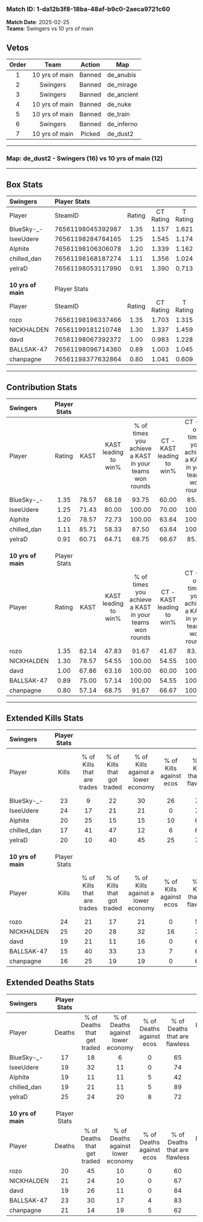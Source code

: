 ### Match ID: 1-da12b3f8-18ba-48af-b9c0-2aeca9721c60  
**Match Date**: 2025-02-25  
**Teams**: Swingers vs 10 yrs of main  

## Vetos  

| Order | Team | Action | Map |
| :---: | :--: | :----: | --- |
| 1 | 10 yrs of main | Banned | de_anubis |
| 2 | Swingers | Banned | de_mirage |
| 3 | Swingers | Banned | de_ancient |
| 4 | 10 yrs of main | Banned | de_nuke |
| 5 | 10 yrs of main | Banned | de_train |
| 6 | Swingers | Banned | de_inferno |
| 7 | 10 yrs of main | Picked | de_dust2 |

---  

### **Map**: de_dust2 - Swingers (16) vs 10 yrs of main (12)  
---  

## Box Stats  

| **Swingers**       | Player Stats      |        |           |          |       |      |       |         |        |      |     |
| :- | :- | :-: | :-: | :-: | :-: | :-: | :-: | :-: | :-: | :-: | :-: |
| Player             | SteamID           | Rating | CT Rating | T Rating | KAST  | ADR  | Kills | Assists | Deaths | K/D  | HS% |
| BlueSky-_-         | 76561198045392987 |  1.35  |   1.157   |  1.621   | 78.57 | 94.5 |  23   |    7    |   17   | 1.35 | 56  |
| IseeUdere          | 76561198284784165 |  1.25  |   1.545   |  1.174   | 71.43 | 83.6 |  24   |    6    |   19   | 1.26 | 50  |
| Alphite            | 76561198106306078 |  1.20  |   1.339   |  1.162   | 78.57 | 87.5 |  20   |    9    |   19   | 1.05 | 70  |
| chilled_dan        | 76561198168187274 |  1.11  |   1.356   |  1.024   | 85.71 | 68.4 |  17   |   12    |   19   | 0.89 | 52  |
| yelraD             | 76561198053117990 |  0.91  |   1.390   |  0.713   | 60.71 | 80.0 |  20   |    3    |   25   | 0.80 | 70  |
|                    |                   |        |           |          |       |      |       |         |        |      |     |
|                    |                   |        |           |          |       |      |       |         |        |      |     |
|                    |                   |        |           |          |       |      |       |         |        |      |     |
| **10 yrs of main** | Player Stats      |        |           |          |       |      |       |         |        |      |     |
| Player             | SteamID           | Rating | CT Rating | T Rating | KAST  | ADR  | Kills | Assists | Deaths | K/D  | HS% |
| rozo               | 76561198196337466 |  1.35  |   1.703   |  1.315   | 82.14 | 93.2 |  24   |    9    |   20   | 1.20 | 45  |
| NICKHALDEN         | 76561199181210748 |  1.30  |   1.337   |  1.459   | 78.57 | 86.7 |  25   |    4    |   21   | 1.19 | 48  |
| davd               | 76561198067392372 |  1.00  |   0.983   |  1.228   | 67.86 | 64.2 |  19   |    4    |   19   | 1.00 | 31  |
| BALLSAK-47         | 76561198096714360 |  0.89  |   1.003   |  1.045   | 75.00 | 69.8 |  15   |    9    |   23   | 0.65 | 53  |
| chanpagne          | 76561198377632864 |  0.80  |   1.041   |  0.609   | 57.14 | 66.1 |  16   |    5    |   21   | 0.76 | 62  |
---  

## Contribution Stats  

| **Swingers**       | Player Stats |       |                      |                                                        |                           |                                                             |                          |                                                            |
| :- | :-: | :-: | :-: | :-: | :-: | :-: | :-: | :-: |
| Player             |    Rating    | KAST  | KAST leading to win% | % of times you achieve a KAST in your teams won rounds | CT - KAST leading to win% | CT - % of times you achieve a KAST in your teams won rounds | T - KAST leading to win% | T - % of times you achieve a KAST in your teams won rounds |
| BlueSky-_-         |     1.35     | 78.57 |        68.18         |                         93.75                          |           60.00           |                            85.71                            |          75.00           |                           100.00                           |
| IseeUdere          |     1.25     | 71.43 |        80.00         |                         100.00                         |           70.00           |                           100.00                            |          90.00           |                           100.00                           |
| Alphite            |     1.20     | 78.57 |        72.73         |                         100.00                         |           63.64           |                           100.00                            |          81.82           |                           100.00                           |
| chilled_dan        |     1.11     | 85.71 |        58.33         |                         87.50                          |           63.64           |                           100.00                            |          53.85           |                           77.78                            |
| yelraD             |     0.91     | 60.71 |        64.71         |                         68.75                          |           66.67           |                            85.71                            |          62.50           |                           55.56                            |
|                    |              |       |                      |                                                        |                           |                                                             |                          |                                                            |
|                    |              |       |                      |                                                        |                           |                                                             |                          |                                                            |
|                    |              |       |                      |                                                        |                           |                                                             |                          |                                                            |
| **10 yrs of main** | Player Stats |       |                      |                                                        |                           |                                                             |                          |                                                            |
| Player             |    Rating    | KAST  | KAST leading to win% | % of times you achieve a KAST in your teams won rounds | CT - KAST leading to win% | CT - % of times you achieve a KAST in your teams won rounds | T - KAST leading to win% | T - % of times you achieve a KAST in your teams won rounds |
| rozo               |     1.35     | 82.14 |        47.83         |                         91.67                          |           41.67           |                            83.33                            |          54.55           |                           100.00                           |
| NICKHALDEN         |     1.30     | 78.57 |        54.55         |                         100.00                         |           54.55           |                           100.00                            |          54.55           |                           100.00                           |
| davd               |     1.00     | 67.86 |        63.16         |                         100.00                         |           60.00           |                           100.00                            |          66.67           |                           100.00                           |
| BALLSAK-47         |     0.89     | 75.00 |        57.14         |                         100.00                         |           54.55           |                           100.00                            |          60.00           |                           100.00                           |
| chanpagne          |     0.80     | 57.14 |        68.75         |                         91.67                          |           66.67           |                           100.00                            |          71.43           |                           83.33                            |
---  

## Extended Kills Stats  

| **Swingers**       | Player Stats |                            |                            |                                    |                         |                              |                                 |                                       |                    |           |
| :- | :-: | :-: | :-: | :-: | :-: | :-: | :-: | :-: | :-: | :-: |
| Player             |    Kills     | % of Kills that are trades | % of Kills that got traded | % of Kills against a lower economy | % of Kills against ecos | % of Kills that are flawless | % of Kills that are close duels | % of Kills that are assisted by flash | Pistol Round Kills | AWP Kills |
| BlueSky-_-         |      23      |             9              |             22             |                 30                 |           26            |              78              |                9                |                  17                   |         0          |     1     |
| IseeUdere          |      24      |             17             |             21             |                 21                 |            0            |              75              |               13                |                   0                   |         10         |     3     |
| Alphite            |      20      |             25             |             15             |                 15                 |           10            |              60              |               10                |                  10                   |         0          |     1     |
| chilled_dan        |      17      |             41             |             47             |                 12                 |            6            |              65              |                0                |                   6                   |         0          |     2     |
| yelraD             |      20      |             10             |             40             |                 45                 |           25            |              70              |                5                |                  25                   |         0          |     2     |
|                    |              |                            |                            |                                    |                         |                              |                                 |                                       |                    |           |
|                    |              |                            |                            |                                    |                         |                              |                                 |                                       |                    |           |
|                    |              |                            |                            |                                    |                         |                              |                                 |                                       |                    |           |
| **10 yrs of main** | Player Stats |                            |                            |                                    |                         |                              |                                 |                                       |                    |           |
| Player             |    Kills     | % of Kills that are trades | % of Kills that got traded | % of Kills against a lower economy | % of Kills against ecos | % of Kills that are flawless | % of Kills that are close duels | % of Kills that are assisted by flash | Pistol Round Kills | AWP Kills |
| rozo               |      24      |             21             |             17             |                 21                 |            0            |              58              |                4                |                   4                   |         0          |     2     |
| NICKHALDEN         |      25      |             20             |             28             |                 32                 |           16            |              76              |               12                |                   0                   |         0          |     0     |
| davd               |      19      |             21             |             11             |                 16                 |            0            |              68              |                5                |                   0                   |         9          |     1     |
| BALLSAK-47         |      15      |             40             |             33             |                 13                 |            7            |              67              |                7                |                   0                   |         1          |     4     |
| chanpagne          |      16      |             25             |             19             |                 19                 |            0            |              63              |               13                |                   6                   |         0          |     2     |
## Extended Deaths Stats  

| **Swingers**       | Player Stats |                             |                                   |                          |                               |                            |                           |               |
| :- | :-: | :-: | :-: | :-: | :-: | :-: | :-: | :-: |
| Player             |    Deaths    | % of Deaths that get traded | % of Deaths against lower economy | % of Deaths against ecos | % of Deaths that are flawless | % of Deaths that are close | % of Deaths while blinded | Deaths to AWP |
| BlueSky-_-         |      17      |             18              |                 6                 |            0             |              65               |             6              |             0             |       2       |
| IseeUdere          |      19      |             32              |                11                 |            0             |              74               |             16             |             0             |       2       |
| Alphite            |      19      |             11              |                11                 |            5             |              42               |             11             |             5             |       3       |
| chilled_dan        |      19      |             21              |                11                 |            5             |              89               |             5              |             0             |       1       |
| yelraD             |      25      |             24              |                20                 |            8             |              72               |             4              |             4             |       2       |
|                    |              |                             |                                   |                          |                               |                            |                           |               |
|                    |              |                             |                                   |                          |                               |                            |                           |               |
|                    |              |                             |                                   |                          |                               |                            |                           |               |
| **10 yrs of main** | Player Stats |                             |                                   |                          |                               |                            |                           |               |
| Player             |    Deaths    | % of Deaths that get traded | % of Deaths against lower economy | % of Deaths against ecos | % of Deaths that are flawless | % of Deaths that are close | % of Deaths while blinded | Deaths to AWP |
| rozo               |      20      |             45              |                10                 |            0             |              60               |             15             |            15             |       1       |
| NICKHALDEN         |      21      |             24              |                10                 |            0             |              67               |             0              |            10             |       2       |
| davd               |      19      |             26              |                11                 |            0             |              84               |             5              |             0             |       3       |
| BALLSAK-47         |      23      |             30              |                17                 |            4             |              83               |             4              |            13             |       1       |
| chanpagne          |      21      |             14              |                19                 |            5             |              62               |             14             |            19             |       3       |
